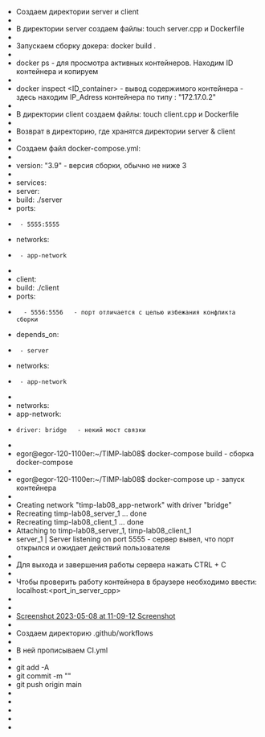 * Создаем директории server и client
*
* В директории server создаем файлы: touch server.cpp и Dockerfile
*
* Запускаем сборку докера: docker build .
*
* docker ps - для просмотра активных контейнеров. Находим ID контейнера и копируем
*
* docker inspect <ID_container> - вывод содержимого контейнера - здесь находим IP_Adress контейнера по типу : "172.17.0.2"
*
* В директории client создаем файлы: touch client.cpp и Dockerfile
*
* Возврат в директорию, где хранятся директории server & client
*
* Создаем файл docker-compose.yml:
*
* version: "3.9"  - версия сборки, обычно не ниже 3
*
* services:
*  server:
*    build: ./server
*    ports:
*      - 5555:5555
*    networks:
*      - app-network
*
*  client:
*    build: ./client
*    ports:
*       - 5556:5556   - порт отличается с целью избежания конфликта сборки
*    depends_on:
*      - server
*    networks:
*      - app-network
*
* networks:
*   app-network:
*     driver: bridge   - некий мост связки
*
* egor@egor-120-1100er:~/TIMP-lab08$ docker-compose build    - сборка docker-compose
*
* egor@egor-120-1100er:~/TIMP-lab08$ docker-compose up     - запуск контейнера
*
* Creating network "timp-lab08_app-network" with driver "bridge"
* Recreating timp-lab08_server_1 ... done
* Recreating timp-lab08_client_1 ... done
* Attaching to timp-lab08_server_1, timp-lab08_client_1
* server_1  | Server listening on port 5555       - сервер вывел, что порт открылся и ожидает действий пользователя
*
* Для выхода и завершения работы сервера нажать CTRL + C
*
* Чтобы проверить работу контейнера в браузере необходимо ввести: localhost:<port_in_server_cpp>
*
*
* [Screenshot 2023-05-08 at 11-09-12 Screenshot](https://user-images.githubusercontent.com/113050829/236793188-6291a949-3718-4d9e-9616-ac4c8bc63077.png)
*
* Создаем директорию .github/workflows
*
* В ней прописываем CI.yml
*
* git add -A
* git commit -m ""
* git push origin main
*
*
*
*
*
